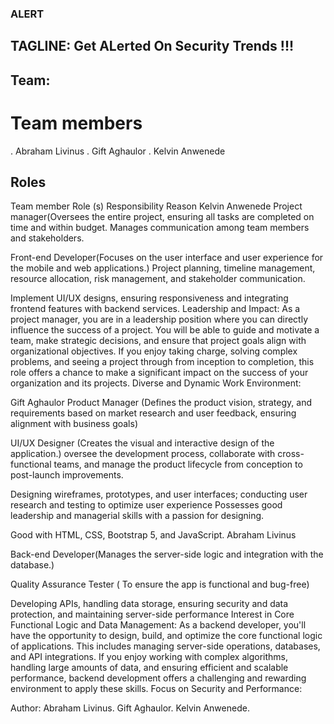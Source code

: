 ### ALERT
## TAGLINE: Get ALerted On Security Trends !!!


## Team:
# Team members
. Abraham Livinus
. Gift Aghaulor
. Kelvin Anwenede
## Roles


Team member
Role (s)
Responsibility
Reason
Kelvin Anwenede
Project manager(Oversees the entire project, ensuring all tasks are completed on time and within budget. Manages communication among team members and stakeholders.


Front-end Developer(Focuses on the user interface and user experience for the mobile and web applications.)
Project planning, timeline management, resource allocation, risk management, and stakeholder communication.






Implement UI/UX designs, ensuring responsiveness and integrating frontend features with backend services.
Leadership and Impact:
As a project manager, you are in a leadership position where you can directly influence the success of a project. You will be able to guide and motivate a team, make strategic decisions, and ensure that project goals align with organizational objectives. If you enjoy taking charge, solving complex problems, and seeing a project through from inception to completion, this role offers a chance to make a significant impact on the success of your organization and its projects.
Diverse and Dynamic Work Environment:


Gift Aghaulor
Product Manager
(Defines the product vision, strategy, and requirements based on market research and user feedback, ensuring alignment with business goals)



UI/UX Designer (Creates the visual and interactive design of the application.)
oversee the development process, collaborate with cross-functional teams, and manage the product lifecycle from conception to post-launch improvements.


Designing wireframes, prototypes, and user interfaces; conducting user research and testing to optimize user experience
Possesses good leadership and managerial skills with a passion for designing.

Good with HTML, CSS, Bootstrap 5, and JavaScript.
Abraham Livinus

Back-end Developer(Manages the server-side logic and integration with the database.)


Quality Assurance Tester ( To ensure the app is functional and bug-free)

Developing APIs, handling data storage, ensuring security and data protection, and maintaining server-side performance
Interest in Core Functional Logic and Data Management:
As a backend developer, you'll have the opportunity to design, build, and optimize the core functional logic of applications. This includes managing server-side operations, databases, and API integrations. If you enjoy working with complex algorithms, handling large amounts of data, and ensuring efficient and scalable performance, backend development offers a challenging and rewarding environment to apply these skills.
Focus on Security and Performance:



Author: Abraham Livinus.
	Gift Aghaulor.
	Kelvin Anwenede.
